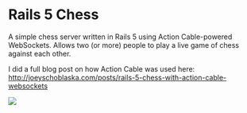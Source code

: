 # Rails 5 Chess
A simple chess server written in Rails 5 using Action Cable-powered WebSockets. Allows two (or more) people to play a live game of chess against each other.

I did a full blog post on how Action Cable was used here: http://joeyschoblaska.com/posts/rails-5-chess-with-action-cable-websockets

![](https://raw.githubusercontent.com/joeyschoblaska/rails5chess/master/demo.gif)
